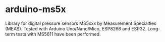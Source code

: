 # arduino-ms5x
Library for digital pressure sensors MS5xxx by Measurement Specialties (MEAS). Tested with Arduino Uno/Nano/Mico, ESP8266 and ESP32. Long-term tests with MS5611 have been performed.

